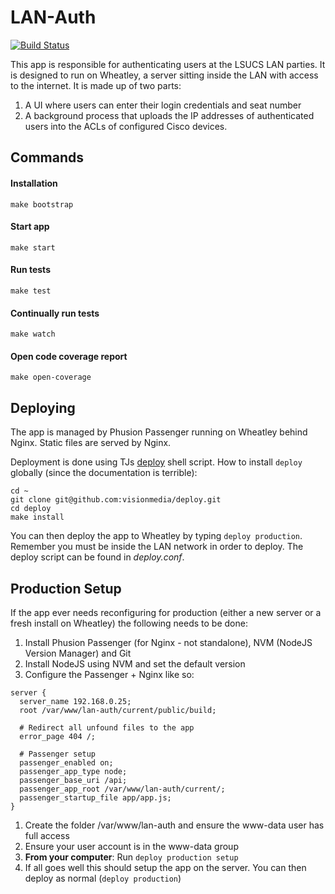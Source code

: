 # LAN-Auth

[![Build Status](https://travis-ci.org/LSUCS/LAN-Auth.svg)](https://travis-ci.org/LSUCS/LAN-Auth)

This app is responsible for authenticating users at the LSUCS LAN parties. It is designed to run on Wheatley, a server sitting inside the LAN with access to the internet. It is made up of two parts:

1. A UI where users can enter their login credentials and seat number
2. A background process that uploads the IP addresses of authenticated users into the ACLs of configured Cisco devices.


## Commands

#### Installation
```make bootstrap```

#### Start app
```make start```

#### Run tests
```make test```

#### Continually run tests
```make watch```

#### Open code coverage report
```make open-coverage```


## Deploying

The app is managed by Phusion Passenger running on Wheatley behind Nginx. Static files are served by Nginx.

Deployment is done using TJs [deploy](https://github.com/tj/deploy) shell script. How to install ```deploy``` globally (since the documentation is terrible):

```
cd ~
git clone git@github.com:visionmedia/deploy.git
cd deploy
make install
```

You can then deploy the app to Wheatley by typing ```deploy production```. Remember you must be inside the LAN network in order to deploy. The deploy script can be found in _deploy.conf_.


## Production Setup

If the app ever needs reconfiguring for production (either a new server or a fresh install on Wheatley) the following needs to be done:

1. Install Phusion Passenger (for Nginx - not standalone), NVM (NodeJS Version Manager) and Git
1. Install NodeJS using NVM and set the default version
1. Configure the Passenger + Nginx like so:
  ```
  server {
    server_name 192.168.0.25;
    root /var/www/lan-auth/current/public/build;

    # Redirect all unfound files to the app
    error_page 404 /;

    # Passenger setup
    passenger_enabled on;
    passenger_app_type node;
    passenger_base_uri /api;
    passenger_app_root /var/www/lan-auth/current/;
    passenger_startup_file app/app.js;
  }
  ```
1. Create the folder /var/www/lan-auth and ensure the www-data user has full access
1. Ensure your user account is in the www-data group
1. __From your computer__: Run ```deploy production setup```
1. If all goes well this should setup the app on the server. You can then deploy as normal (```deploy production```)